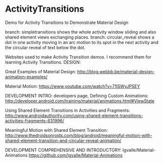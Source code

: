# ActivityTransitions
Demo for Activity Transitions to Demonstrate Material Design

branch: simpletransitions shows the whole activity window sliding and also shared element views exchanging places.
branch: circular_reveal shows a dot in one activity moving in an arc motion to its spot in the next activity and the circular reveal of text below the dot.

Websites used to make Activity Transition demos. I recommend them for learning Activity Transitions.
DESIGN:

Great Examples of Material Design:
http://blog.webbb.be/material-design-animation-examples/

Material Motion:
https://www.youtube.com/watch?v=71ISWyJPSEY

DEVELOPMENT INTRO:
developers page, Defining Custom Animations:
http://developer.android.com/training/material/animations.html#ViewState

Using Shared Element Transitions in Activities and Fragments:
http://www.androidauthority.com/using-shared-element-transitions-activities-fragments-631996/

Meaningful Motion with Shared Element Transition:
http://www.thedroidsonroids.com/blog/android/meaningful-motion-with-shared-element-transition-and-circular-reveal-animation/

DEVELOPMENT COMPREHENSIVE AND INTRODUCTORY:
Igvalle/Material-Animations
https://github.com/lgvalle/Material-Animations
